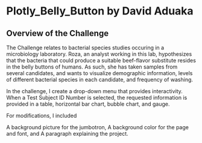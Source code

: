 # Plotly_Belly_Button by David Aduaka

## Overview of the Challenge

The Challenge relates to bacterial species studies occuring in a microbiology laboratory. Roza, an analyst working in this lab, hypothesizes that the bacteria that could produce a suitable beef-flavor substitute resides in the belly buttons of humans. As such, she has taken samples from several candidates, and wants to visualize demographic information, levels of different bacterial species in each candidate, and frequency of washing.

In the challenge, I create a drop-down menu that provides interactivity. When a Test Subject ID Number is selected, the requested information is provided in a table, horizontal bar chart, bubble chart, and gauge.

For modifications, I included

A background picture for the jumbotron,
A background color for the page and font, and
A paragraph explaining the project.
